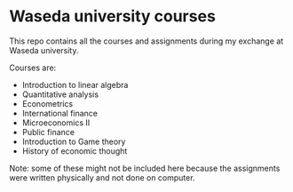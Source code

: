 # Waseda university courses

This repo contains all the courses and assignments during my exchange at Waseda university.

Courses are:

- Introduction to linear algebra
- Quantitative analysis
- Econometrics
- International finance
- Microeconomics II
- Public finance
- Introduction to Game theory
- History of economic thought

Note: some of these might not be included here because the assignments were written physically and not done on computer.
